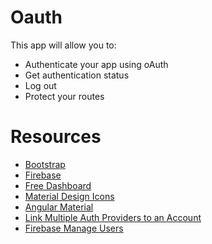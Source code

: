 # Oauth

This app will allow you to: 

- Authenticate your app using oAuth
- Get authentication status
- Log out
- Protect your routes



# Resources

- [Bootstrap](https://ng-bootstrap.github.io/#/home)
- [Firebase](http://firebase.google.com)
- [Free Dashboard](https://startangular.com/product/sb-admin-bootstrap-4-angular-4/)
- [Material Design Icons](https://materialdesignicons.com/tag/box)
- [Angular Material](https://material.angular.io/components/component/icon)
- [Link Multiple Auth Providers to an Account ](https://firebase.google.com/docs/auth/web/account-linking)
- [Firebase Manage Users](https://firebase.google.com/docs/auth/web/manage-users)